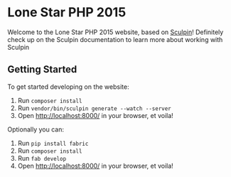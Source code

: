 # Lone Star PHP 2015

Welcome to the Lone Star PHP 2015 website, based on [Sculpin](http://sculpin.io/)! Definitely check up on the Sculpin
documentation to learn more about working with Sculpin

## Getting Started

To get started developing on the website:

1. Run `composer install`
2. Run `vendor/bin/sculpin generate --watch --server`
3. Open [http://localhost:8000/](http://localhost:8000/) in your browser, et voila!

Optionally you can:

1. Run `pip install fabric`
2. Run `composer install`
3. Run `fab develop`
4. Open [http://localhost:8000/](http://localhost:8000/) in your browser, et voila!